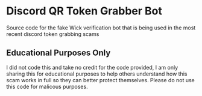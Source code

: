 # Discord QR Token Grabber Bot
Source code for the fake Wick verification bot that is being used in the most recent discord token grabbing scams

## Educational Purposes Only
I did not code this and take no credit for the code provided, I am only sharing this for educational purposes to help others understand how this scam works in full so they can better protect themselves. Please do not use this code for malicous purposes.
